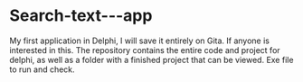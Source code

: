 # Search-text---app
My first application in Delphi, I will save it entirely on Gita. If anyone is interested in this. The repository contains the entire code and project for delphi, as well as a folder with a finished project that can be viewed. Exe file to run and check.
